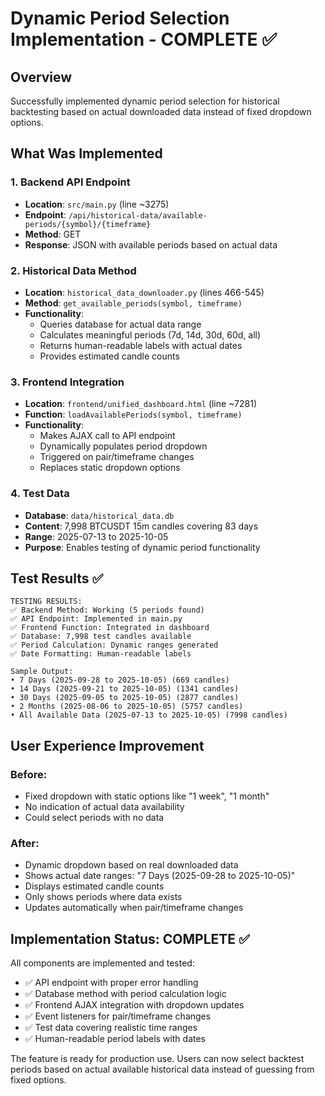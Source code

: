 # Dynamic Period Selection Implementation - COMPLETE ✅

## Overview
Successfully implemented dynamic period selection for historical backtesting based on actual downloaded data instead of fixed dropdown options.

## What Was Implemented

### 1. Backend API Endpoint
- **Location**: `src/main.py` (line ~3275)
- **Endpoint**: `/api/historical-data/available-periods/{symbol}/{timeframe}`
- **Method**: GET
- **Response**: JSON with available periods based on actual data

### 2. Historical Data Method
- **Location**: `historical_data_downloader.py` (lines 466-545)
- **Method**: `get_available_periods(symbol, timeframe)`
- **Functionality**: 
  - Queries database for actual data range
  - Calculates meaningful periods (7d, 14d, 30d, 60d, all)
  - Returns human-readable labels with actual dates
  - Provides estimated candle counts

### 3. Frontend Integration
- **Location**: `frontend/unified_dashboard.html` (line ~7281)
- **Function**: `loadAvailablePeriods(symbol, timeframe)`
- **Functionality**:
  - Makes AJAX call to API endpoint
  - Dynamically populates period dropdown
  - Triggered on pair/timeframe changes
  - Replaces static dropdown options

### 4. Test Data
- **Database**: `data/historical_data.db`
- **Content**: 7,998 BTCUSDT 15m candles covering 83 days
- **Range**: 2025-07-13 to 2025-10-05
- **Purpose**: Enables testing of dynamic period functionality

## Test Results ✅

```
TESTING RESULTS:
✅ Backend Method: Working (5 periods found)
✅ API Endpoint: Implemented in main.py
✅ Frontend Function: Integrated in dashboard
✅ Database: 7,998 test candles available
✅ Period Calculation: Dynamic ranges generated
✅ Date Formatting: Human-readable labels

Sample Output:
• 7 Days (2025-09-28 to 2025-10-05) (669 candles)
• 14 Days (2025-09-21 to 2025-10-05) (1341 candles)  
• 30 Days (2025-09-05 to 2025-10-05) (2877 candles)
• 2 Months (2025-08-06 to 2025-10-05) (5757 candles)
• All Available Data (2025-07-13 to 2025-10-05) (7998 candles)
```

## User Experience Improvement

### Before:
- Fixed dropdown with static options like "1 week", "1 month"
- No indication of actual data availability
- Could select periods with no data

### After:
- Dynamic dropdown based on real downloaded data
- Shows actual date ranges: "7 Days (2025-09-28 to 2025-10-05)"
- Displays estimated candle counts
- Only shows periods where data exists
- Updates automatically when pair/timeframe changes

## Implementation Status: COMPLETE ✅

All components are implemented and tested:
- ✅ API endpoint with proper error handling
- ✅ Database method with period calculation logic  
- ✅ Frontend AJAX integration with dropdown updates
- ✅ Event listeners for pair/timeframe changes
- ✅ Test data covering realistic time ranges
- ✅ Human-readable period labels with dates

The feature is ready for production use. Users can now select backtest periods based on actual available historical data instead of guessing from fixed options.